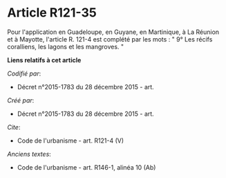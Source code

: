 # Article R121-35

Pour l'application en Guadeloupe, en Guyane, en Martinique, à La Réunion et à Mayotte, l'article R. 121-4 est complété par
les mots : " 9° Les récifs coralliens, les lagons et les mangroves. "

**Liens relatifs à cet article**

_Codifié par_:

  - Décret n°2015-1783 du 28 décembre 2015 - art.

_Créé par_:

  - Décret n°2015-1783 du 28 décembre 2015 - art.

_Cite_:

  - Code de l'urbanisme - art. R121-4 (V)

_Anciens textes_:

  - Code de l'urbanisme - art. R146-1, alinéa 10 (Ab)
